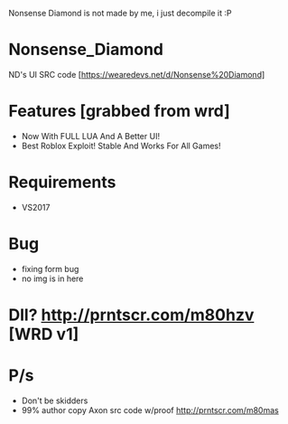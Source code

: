 Nonsense Diamond is not made by me, i just decompile it :P
# Nonsense_Diamond
ND's UI SRC code [https://wearedevs.net/d/Nonsense%20Diamond]

# Features [grabbed from wrd]
+ Now With FULL LUA And A Better UI!
+ Best Roblox Exploit! Stable And Works For All Games!

# Requirements
+ VS2017
# Bug
+ fixing form bug
+ no img is in here

# Dll? http://prntscr.com/m80hzv [WRD v1]

# P/s
+ Don't be skidders
+ 99% author copy Axon src code w/proof http://prntscr.com/m80mas
